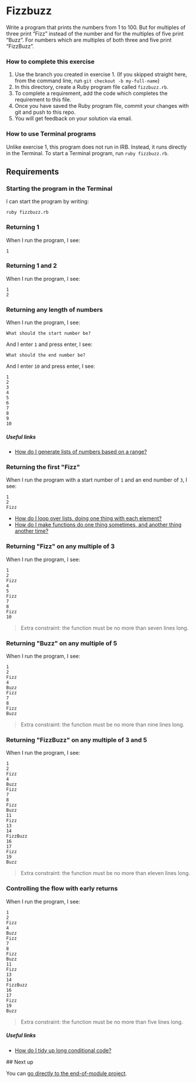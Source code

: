 # Fizzbuzz

Write a program that prints the numbers from 1 to 100. But for multiples of three print “Fizz” instead of the number and for the multiples of five print “Buzz”. For numbers which are multiples of both three and five print “FizzBuzz”.

### How to complete this exercise

1. Use the branch you created in exercise 1. (If you skipped straight here, from the command line, run `git checkout -b my-full-name`)
2. In this directory, create a Ruby program file called `fizzbuzz.rb`.
3. To complete a requirement, add the code which completes the requirement to this file.
3. Once you have saved the Ruby program file, commit your changes with git and push to this repo.
4. You will get feedback on your solution via email.

### How to use Terminal programs

Unlike exercise 1, this program does not run in IRB. Instead, it runs directly in the Terminal. To start a Terminal program, run `ruby fizzbuzz.rb`.

## Requirements

### Starting the program in the Terminal

I can start the program by writing:

`ruby fizzbuzz.rb`

### Returning 1

When I run the program, I see:

```
1
```

### Returning 1 and 2

When I run the program, I see:

```
1
2
```

### Returning any length of numbers

When I run the program, I see:

```
What should the start number be?
```

And I enter `1` and press enter, I see:

```
What should the end number be?
```

And I enter `10` and press enter, I see:

```
1
2
3
4
5
6
7
8
9
10
```

##### Useful links

- [How do I generate lists of numbers based on a range?](https://www.loom.com/share/d0f7e3a8ace84abe9d578b4b44785687)

### Returning the first "Fizz"

When I run the program with a start number of `1` and an end number of `3`, I see:

```
1
2
Fizz
```

- [How do I loop over lists, doing one thing with each element?](https://www.loom.com/share/1cc11ae941d0434cb14d11080519f360)
- [How do I make functions do one thing sometimes, and another thing another time?](https://www.loom.com/share/19ea686cfc244427882688d69f6112ca)

### Returning "Fizz" on any multiple of 3

When I run the program, I see:

```
1
2
Fizz
4
5
Fizz
7
8
Fizz
10
```

> Extra constraint: the function must be no more than seven lines long.

### Returning "Buzz" on any multiple of 5

When I run the program, I see:

```
1
2
Fizz
4
Buzz
Fizz
7
8
Fizz
Buzz
```

> Extra constraint: the function must be no more than nine lines long.

### Returning "FizzBuzz" on any multiple of 3 and 5

When I run the program, I see:

```
1
2
Fizz
4
Buzz
Fizz
7
8
Fizz
Buzz
11
Fizz
13
14
FizzBuzz
16
17
Fizz
19
Buzz
```

> Extra constraint: the function must be no more than eleven lines long.

### Controlling the flow with early returns

When I run the program, I see:

```
1
2
Fizz
4
Buzz
Fizz
7
8
Fizz
Buzz
11
Fizz
13
14
FizzBuzz
16
17
Fizz
19
Buzz
```

> Extra constraint: the function must be no more than five lines long.

##### Useful links

- [How do I tidy up long conditional code?](https://www.loom.com/share/a23d49a015a646b881ef07047e1365b7)

## Next up

You can [go directly to the end-of-module project](./END_OF_MODULE.md).